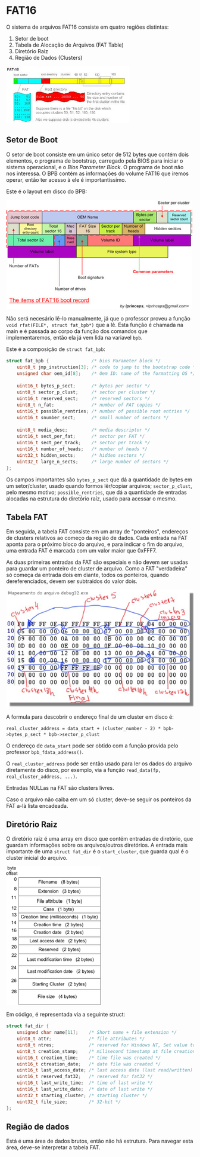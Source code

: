 # FAT16

O sistema de arquivos FAT16 consiste em quatro regiões distintas:

1. Setor de boot
2. Tabela de Alocação de Arquivos (FAT Table)
3. Diretório Raiz
4. Região de Dados (Clusters)

![Diagrama: Volume FAT16, mostrando as quatro regiões](fat16.jpg "Volume FAT16")

## Setor de Boot

O setor de boot consiste em um único setor de 512 bytes que contém dois elementos,
o programa de bootstrap, carregado pela BIOS para iniciar o sistema operacional,
e o _Bios Parameter Block_. O programa de boot não nos interessa. O BPB contém
as informações do volume FAT16 que iremos operar, então ter acesso à ele é importantíssimo.

Este é o layout em disco do BPB:

![Diagrama: BPB](bpb.jpg "BPB")

Não será necesário lê-lo manualmente, já que o professor proveu a função `void rfat(FILE*, struct fat_bpb*)`
que a lê. Esta função é chamada na main e é passada ao corpo da função dos comandos
que implementaremos, então ela já vem lida na variavel `bpb`.

Este é a composição de `struct fat_bpb`:

```c
struct fat_bpb {                /* bios Parameter block */
	uint8_t jmp_instruction[3]; /* code to jump to the bootstrap code */
	unsigned char oem_id[8];    /* Oem ID: name of the formatting OS */

	uint16_t bytes_p_sect;      /* bytes per sector */
	uint8_t sector_p_clust;     /* sector per cluster */
	uint16_t reserved_sect;     /* reserved sectors */
	uint8_t n_fat;              /* number of FAT copies */
	uint16_t possible_rentries; /* number of possible root entries */
	uint16_t snumber_sect;      /* small number of sectors */

	uint8_t media_desc;         /* media descriptor */
	uint16_t sect_per_fat;      /* sector per FAT */
	uint16_t sect_per_track;    /* sector per track */
	uint16_t number_of_heads;   /* number of heads */
	uint32_t hidden_sects;      /* hidden sectors */
	uint32_t large_n_sects;     /* large number of sectors */
};
```

Os campos importantes são `bytes_p_sect` que dá a quantidade de bytes em um setor/cluster, usado
quando formos lêr/copiar arquivos; `sector_p_clust`, pelo mesmo motivo; `possible_rentries`, que
dá a quantidade de entradas alocadas na estrutura do diretório raíz, usado para acessar o mesmo.

## Tabela FAT

Em seguida, a tabela FAT consiste em um array de "ponteiros", endereços de clusters relativos
ao começo da região de dados. Cada entrada na FAT aponta para o próximo bloco do arquivo, e
para indicar o fim do arquivo, uma entrada FAT é marcada com um valor maior que 0xFFF7.

As duas primeiras entradas da FAT são especiais e não devem ser usadas para guardar um ponteiro
de cluster de arquivo. Como a FAT "verdadeira" só começa da entrada dois em diante, todos os
ponteiros, quando dereferenciados, devem ser subtraidos do valor dois.

![Diagrama: FAT Table](fat32table.jpg "Esta tabela é para o FAT32, mas passa o ponto.")

A formula para descobrir o endereço final de um cluster em disco é:

```
real_cluster_address = data_start + (cluster_number - 2) * bpb->bytes_p_sect * bpb->sector_p_clust
```

O endereço de `data_start` pode ser obtido com a função provida pelo professor `bpb_fdata_address()`.

O `real_cluster_address` pode ser então usado para ler os dados do arquivo diretamente do disco, por exemplo,
via a função `read_data(fp, real_cluster_address, ...)`.

Entradas NULLas na FAT são clusters livres.

Caso o arquivo não caiba em um só cluster, deve-se seguir os ponteiros da FAT a-là lista encadeada.

## Diretório Raiz

O diretório raiz é uma array em disco que contém entradas de diretório, que guardam informações sobre os
arquivos/outros diretórios. A entrada mais importante de uma `struct fat_dir` é o `start_cluster`, que guarda
qual é o cluster inicial do arquivo.

![Diagrama: Direcory Layout](dir.gif "Valores presentes em disco de um diretório")

Em código, é representada via a seguinte struct:

```c
struct fat_dir {
	unsigned char name[11];    /* Short name + file extension */
	uint8_t attr;              /* file attributes */
	uint8_t ntres;             /* reserved for Windows NT, Set value to 0 when a file is created. */
	uint8_t creation_stamp;    /* milisecond timestamp at file creation time */
	uint16_t creation_time;    /* time file was created */
	uint16_t ctreation_date;   /* date file was created */
	uint16_t last_access_date; /* last access date (last read/written) */
	uint16_t reserved_fat32;   /* reserved for fat32 */
	uint16_t last_write_time;  /* time of last write */
	uint16_t last_write_date;  /* date of last write */
	uint32_t starting_cluster; /* starting cluster */
	uint32_t file_size;        /* 32-bit */
};
```

## Região de dados

Está é uma área de dados brutos, então não há estrutura. Para navegar esta área,
deve-se interpretar a tabela FAT.
